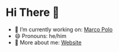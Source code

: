 # Hi There 👋

- 🔭 I’m currently working on: [Marco Polo](marcopolo.me)
- 😄 Pronouns: he/him
- 👤 More about me: [Website](adammagana.com)
